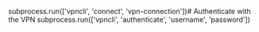 subprocess.run(['vpncli', 'connect', 'vpn-connection'])# Authenticate with the VPN
subprocess.run(['vpncli', 'authenticate', 'username', 'password'])
